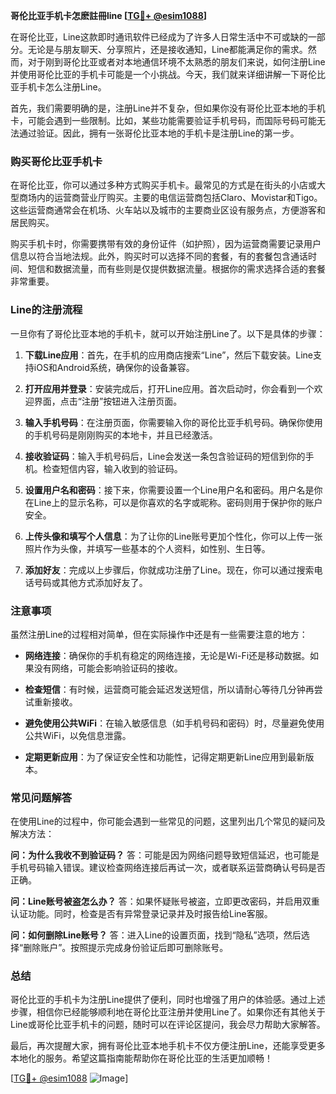 **哥伦比亚手机卡怎麽註冊line [[TG💪+ @esim1088](https://t.me/s/esim1088)]**

在哥伦比亚，Line这款即时通讯软件已经成为了许多人日常生活中不可或缺的一部分。无论是与朋友聊天、分享照片，还是接收通知，Line都能满足你的需求。然而，对于刚到哥伦比亚或者对本地通信环境不太熟悉的朋友们来说，如何注册Line并使用哥伦比亚的手机卡可能是一个小挑战。今天，我们就来详细讲解一下哥伦比亚手机卡怎么注册Line。

首先，我们需要明确的是，注册Line并不复杂，但如果你没有哥伦比亚本地的手机卡，可能会遇到一些限制。比如，某些功能需要验证手机号码，而国际号码可能无法通过验证。因此，拥有一张哥伦比亚本地的手机卡是注册Line的第一步。

### 购买哥伦比亚手机卡

在哥伦比亚，你可以通过多种方式购买手机卡。最常见的方式是在街头的小店或大型商场内的运营商营业厅购买。主要的电信运营商包括Claro、Movistar和Tigo。这些运营商通常会在机场、火车站以及城市的主要商业区设有服务点，方便游客和居民购买。

购买手机卡时，你需要携带有效的身份证件（如护照），因为运营商需要记录用户信息以符合当地法规。此外，购买时可以选择不同的套餐，有的套餐包含通话时间、短信和数据流量，而有些则是仅提供数据流量。根据你的需求选择合适的套餐非常重要。

### Line的注册流程

一旦你有了哥伦比亚本地的手机卡，就可以开始注册Line了。以下是具体的步骤：

1. **下载Line应用**：首先，在手机的应用商店搜索“Line”，然后下载安装。Line支持iOS和Android系统，确保你的设备兼容。

2. **打开应用并登录**：安装完成后，打开Line应用。首次启动时，你会看到一个欢迎界面，点击“注册”按钮进入注册页面。

3. **输入手机号码**：在注册页面，你需要输入你的哥伦比亚手机号码。确保你使用的手机号码是刚刚购买的本地卡，并且已经激活。

4. **接收验证码**：输入手机号码后，Line会发送一条包含验证码的短信到你的手机。检查短信内容，输入收到的验证码。

5. **设置用户名和密码**：接下来，你需要设置一个Line用户名和密码。用户名是你在Line上的显示名称，可以是你喜欢的名字或昵称。密码则用于保护你的账户安全。

6. **上传头像和填写个人信息**：为了让你的Line账号更加个性化，你可以上传一张照片作为头像，并填写一些基本的个人资料，如性别、生日等。

7. **添加好友**：完成以上步骤后，你就成功注册了Line。现在，你可以通过搜索电话号码或其他方式添加好友了。

### 注意事项

虽然注册Line的过程相对简单，但在实际操作中还是有一些需要注意的地方：

- **网络连接**：确保你的手机有稳定的网络连接，无论是Wi-Fi还是移动数据。如果没有网络，可能会影响验证码的接收。
  
- **检查短信**：有时候，运营商可能会延迟发送短信，所以请耐心等待几分钟再尝试重新接收。

- **避免使用公共WiFi**：在输入敏感信息（如手机号码和密码）时，尽量避免使用公共WiFi，以免信息泄露。

- **定期更新应用**：为了保证安全性和功能性，记得定期更新Line应用到最新版本。

### 常见问题解答

在使用Line的过程中，你可能会遇到一些常见的问题，这里列出几个常见的疑问及解决方法：

**问：为什么我收不到验证码？**
答：可能是因为网络问题导致短信延迟，也可能是手机号码输入错误。建议检查网络连接后再试一次，或者联系运营商确认号码是否正确。

**问：Line账号被盗怎么办？**
答：如果怀疑账号被盗，立即更改密码，并启用双重认证功能。同时，检查是否有异常登录记录并及时报告给Line客服。

**问：如何删除Line账号？**
答：进入Line的设置页面，找到“隐私”选项，然后选择“删除账户”。按照提示完成身份验证后即可删除账号。

### 总结

哥伦比亚的手机卡为注册Line提供了便利，同时也增强了用户的体验感。通过上述步骤，相信你已经能够顺利地在哥伦比亚注册并使用Line了。如果你还有其他关于Line或哥伦比亚手机卡的问题，随时可以在评论区提问，我会尽力帮助大家解答。

最后，再次提醒大家，拥有哥伦比亚本地手机卡不仅方便注册Line，还能享受更多本地化的服务。希望这篇指南能帮助你在哥伦比亚的生活更加顺畅！

[[TG💪+ @esim1088](https://t.me/s/esim1088) ![Image](https://i.postimg.cc/4NQfJmqS/Snipaste-2025-05-13-00-14-12.png)]